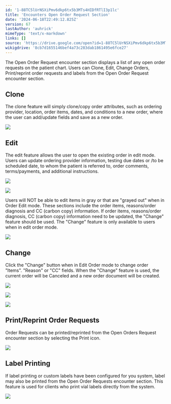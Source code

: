 ```yaml
---
id: '1-88TC5lUrNSXiPmv6dkp6tx5b3MTs4HIDfRTlI3p1lc'
title: 'Encounters Open Order Request Section'
date: '2024-06-18T22:49:12.825Z'
version: 67
lastAuthor: 'auhrick'
mimeType: 'text/x-markdown'
links: []
source: 'https://drive.google.com/open?id=1-88TC5lUrNSXiPmv6dkp6tx5b3MTs4HIDfRTlI3p1lc'
wikigdrive: '8cb7d1655146bef4a73c283dab1861495e6fce27'
---
```

The Open Order Request encounter section displays a list of any open order requests on the patient chart. Users can Clone, Edit, Change Orders, Print/reprint order requests and labels from the Open Order Request encounter section.

## Clone

The clone feature will simply clone/copy order attributes, such as ordering provider, location, order items, dates, and conditions to a new order, where the user can add/update fields and save as a new order.

![](../encounters-open-order-request-section.assets/2b8b6b46744c485a01fdc35f9fc6b443.png)

## Edit

The edit feature allows the user to open the existing order in edit mode. Users can update ordering provider information, testing due dates or /to be scheduled date, to whom the patient is referred to, order comments, terms/payments, and additional instructions.

![](../encounters-open-order-request-section.assets/e4a2ea5a959474913a0a99d8a5c182be.png)

![](../encounters-open-order-request-section.assets/5f36df63824694aad41aad038c7688b5.png)

Users will NOT be able to edit items in gray or that are "grayed out" when in Order Edit mode. These sections include the order items, reasons/order diagnosis and CC (carbon copy) information. If order items, reasons/order diagnosis, CC (carbon copy) information need to be updated, the "Change" feature should be used. The "Change" feature is only available to users when in edit order mode.

![](../encounters-open-order-request-section.assets/e5b7c69ff75585c86a6b658dd5c49340.png)

## Change

Click the "Change" button when in Edit Order mode to change order "Items". "Reason" or "CC" fields. When the "Change" feature is used, the current order will be Canceled and a new order document will be created.

![](../encounters-open-order-request-section.assets/f6fb160eaf6de60e66c9ff7abb869518.png)

![](../encounters-open-order-request-section.assets/6940678bd63f3d8704493e5186f50e16.png)

![](../encounters-open-order-request-section.assets/49d0007701dabd4e510e39ca0b67e4c3.png)

## Print/Reprint Order Requests

Order Requests can be printed/reprinted from the Open Orders Request encounter section by selecting the Print icon.

![](../encounters-open-order-request-section.assets/9d1687b46ae039a53fed7ccb6a74730d.png)

## Label Printing

If label printing or custom labels have been configured for you system, label may also be printed from the Open Order Requests encounter section. This feature is used for clients who print vial labels directly from the system.

![](../encounters-open-order-request-section.assets/1ced89dc221b3130ac8642cde984c2dd.png)
